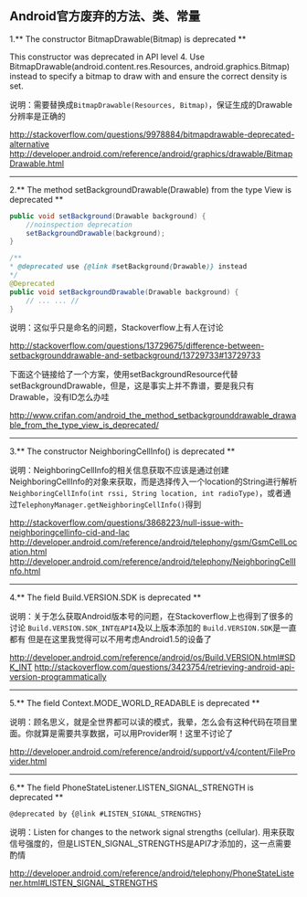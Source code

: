 
## Android官方废弃的方法、类、常量

1.** The constructor BitmapDrawable(Bitmap) is deprecated **

This constructor was deprecated in API level 4. Use BitmapDrawable(android.content.res.Resources, android.graphics.Bitmap) instead to specify a bitmap to draw with and ensure the correct density is set.

说明：需要替换成`BitmapDrawable(Resources, Bitmap)`，保证生成的Drawable分辨率是正确的

http://stackoverflow.com/questions/9978884/bitmapdrawable-deprecated-alternative
http://developer.android.com/reference/android/graphics/drawable/BitmapDrawable.html

---
<p>
2.** The method setBackgroundDrawable(Drawable) from the type View is deprecated **

``` Java
public void setBackground(Drawable background) {
	//noinspection deprecation
	setBackgroundDrawable(background);
}

/**
* @deprecated use {@link #setBackground(Drawable)} instead
*/
@Deprecated
public void setBackgroundDrawable(Drawable background) {
	// ... ... //
}
```

说明：这似乎只是命名的问题，Stackoverflow上有人在讨论

http://stackoverflow.com/questions/13729675/difference-between-setbackgrounddrawable-and-setbackground/13729733#13729733

下面这个链接给了一个方案，使用setBackgroundResource代替setBackgroundDrawable，但是，这是事实上并不靠谱，要是我只有Drawable，没有ID怎么办哇

http://www.crifan.com/android_the_method_setbackgrounddrawable_drawable_from_the_type_view_is_deprecated/

---
<p>
3.** The constructor NeighboringCellInfo() is deprecated **

说明：NeighboringCellInfo的相关信息获取不应该是通过创建NeighboringCellInfo的对象来获取，而是选择传入一个location的String进行解析`NeighboringCellInfo(int rssi, String location, int radioType)`，或者通过`TelephonyManager.getNeighboringCellInfo()`得到

http://stackoverflow.com/questions/3868223/null-issue-with-neighboringcellinfo-cid-and-lac
http://developer.android.com/reference/android/telephony/gsm/GsmCellLocation.html
http://developer.android.com/reference/android/telephony/NeighboringCellInfo.html

---
<p>
4.** The field Build.VERSION.SDK is deprecated **

说明：关于怎么获取Android版本号的问题，在Stackoverflow上也得到了很多的讨论
`Build.VERSION.SDK_INT在API4`及以上版本添加的
`Build.VERSION.SDK`是一直都有
但是在这里我觉得可以不用考虑Android1.5的设备了

http://developer.android.com/reference/android/os/Build.VERSION.html#SDK_INT
http://stackoverflow.com/questions/3423754/retrieving-android-api-version-programmatically

---
<p>
5.** The field Context.MODE_WORLD_READABLE is deprecated **

说明：顾名思义，就是全世界都可以读的模式，我晕，怎么会有这种代码在项目里面。你就算是需要共享数据，可以用Provider啊！这里不讨论了

http://developer.android.com/reference/android/support/v4/content/FileProvider.html

---
<p>
6.** The field PhoneStateListener.LISTEN_SIGNAL_STRENGTH is deprecated **

`@deprecated by {@link #LISTEN_SIGNAL_STRENGTHS}`

说明：Listen for changes to the network signal strengths (cellular).
用来获取信号强度的，但是LISTEN_SIGNAL_STRENGTHS是API7才添加的，这一点需要酌情

http://developer.android.com/reference/android/telephony/PhoneStateListener.html#LISTEN_SIGNAL_STRENGTHS

